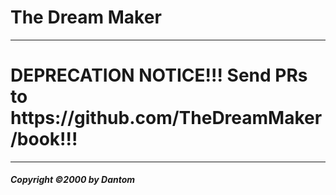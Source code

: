 <h1>The Dream Maker</h1>
<hr>
<h1>DEPRECATION NOTICE!!! Send PRs to https://github.com/TheDreamMaker/book!!!</h1>
<hr>
<h5>Copyright ©2000 by Dantom</h5>
